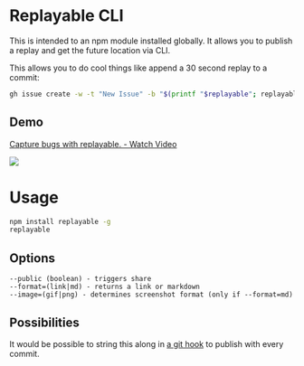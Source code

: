 # Replayable CLI

This is intended to an npm module installed globally. It allows you to publish a replay and get the future location via CLI.

This allows you to do cool things like append a 30 second replay to a commit:

```sh
gh issue create -w -t "New Issue" -b "$(printf "$replayable"; replayable --public --format=md --image=gif)"
```

## Demo
<a href="https://www.loom.com/share/ea9c2831013a4b5eb996bd47f8178f4e">
  <p>Capture bugs with replayable. - Watch Video</p>
  <img style="max-width:300px;" src="https://cdn.loom.com/sessions/thumbnails/ea9c2831013a4b5eb996bd47f8178f4e-with-play.gif">
</a>

# Usage

```sh
npm install replayable -g
replayable
```

## Options

```
--public (boolean) - triggers share
--format=(link|md) - returns a link or markdown
--image=(gif|png) - determines screenshot format (only if --format=md)
```

## Possibilities

It would be possible to string this along in [a git hook](https://git-scm.com/book/en/v2/Customizing-Git-Git-Hooks) to publish with every commit.
